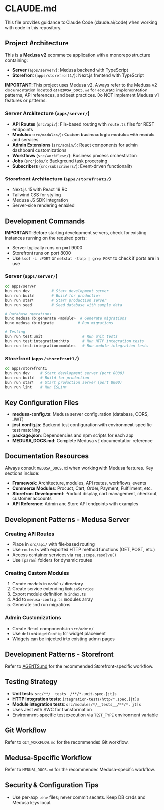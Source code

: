 # CLAUDE.md

This file provides guidance to Claude Code (claude.ai/code) when working with code in this repository.

## Project Architecture

This is a **Medusa v2** ecommerce application with a monorepo structure containing:
- **Server** (`apps/server/`): Medusa backend with TypeScript
- **Storefront** (`apps/storefront1/`): Next.js frontend with TypeScript

**IMPORTANT**: This project uses Medusa v2. Always refer to the Medusa v2 documentation located at `MEDUSA_DOCS.md` for accurate implementation patterns, API references, and best practices. Do NOT implement Medusa v1 features or patterns.

### Server Architecture (`apps/server/`)
- **API Routes** (`src/api/`): File-based routing with `route.ts` files for REST endpoints
- **Modules** (`src/modules/`): Custom business logic modules with models and services
- **Admin Extensions** (`src/admin/`): React components for admin dashboard customizations
- **Workflows** (`src/workflows/`): Business process orchestration
- **Jobs** (`src/jobs/`): Background task processing
- **Subscribers** (`src/subscribers/`): Event-driven functionality

### Storefront Architecture (`apps/storefront1/`)
- Next.js 15 with React 19 RC
- Tailwind CSS for styling
- Medusa JS SDK integration
- Server-side rendering enabled

## Development Commands

**IMPORTANT**: Before starting development servers, check for existing instances running on the required ports:
- Server typically runs on port 9000
- Storefront runs on port 8000
- Use `lsof -i :PORT` or `netstat -tlnp | grep PORT` to check if ports are in use

### Server (`apps/server/`)
```bash
cd apps/server
bun run dev          # Start development server
bun run build        # Build for production
bun run start        # Start production server
bun run seed         # Seed database with sample data

# Database operations
bunx medusa db:generate <module>  # Generate migrations
bunx medusa db:migrate           # Run migrations

# Testing
bun run test:unit                  # Run unit tests
bun run test:integration:http      # Run HTTP integration tests
bun run test:integration:modules   # Run module integration tests
```

### Storefront (`apps/storefront1/`)
```bash
cd apps/storefront1
bun run dev     # Start development server (port 8000)
bun run build   # Build for production
bun run start   # Start production server (port 8000)
bun run lint    # Run ESLint
```

## Key Configuration Files

- **medusa-config.ts**: Medusa server configuration (database, CORS, JWT)
- **jest.config.js**: Backend test configuration with environment-specific test matching
- **package.json**: Dependencies and npm scripts for each app
- **MEDUSA_DOCS.md**: Complete Medusa v2 documentation reference

## Documentation Resources

Always consult `MEDUSA_DOCS.md` when working with Medusa features. Key sections include:
- **Framework**: Architecture, modules, API routes, workflows, events
- **Commerce Modules**: Product, Cart, Order, Payment, Fulfillment, etc.
- **Storefront Development**: Product display, cart management, checkout, customer accounts
- **API Reference**: Admin and Store API endpoints with examples

## Development Patterns - Medusa Server

### Creating API Routes
- Place in `src/api/` with file-based routing
- Use `route.ts` with exported HTTP method functions (GET, POST, etc.)
- Access container services via `req.scope.resolve()`
- Use `[param]` folders for dynamic routes

### Creating Custom Modules
1. Create models in `models/` directory
2. Create service extending `MedusaService`
3. Export module definition in `index.ts`
4. Add to `medusa-config.ts` modules array
5. Generate and run migrations

### Admin Customizations
- Create React components in `src/admin/`
- Use `defineWidgetConfig` for widget placement
- Widgets can be injected into existing admin pages

## Development Patterns - Storefront

Refer to [AGENTS.md](apps/storefront1/AGENTS.md) for the recommended Storefront-specific workflow.

## Testing Strategy
- **Unit tests**: `src/**/__tests__/**/*.unit.spec.[jt]s`
- **HTTP integration tests**: `integration-tests/http/*.spec.[jt]s`
- **Module integration tests**: `src/modules/*/__tests__/**/*.[jt]s`
- Uses Jest with SWC for transformation
- Environment-specific test execution via `TEST_TYPE` environment variable

## Git Workflow

Refer to `GIT_WORKFLOW.md` for the recommended Git workflow.

## Medusa-Specific Workflow

Refer to `MEDUSA_DOCS.md` for the recommended Medusa-specific workflow.

## Security & Configuration Tips
- Use per-app `.env` files; never commit secrets. Keep DB creds and Medusa keys local.